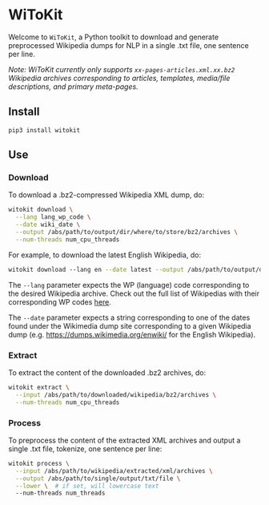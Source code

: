 # WiToKit
Welcome to `WiToKit`, a Python toolkit to download and generate
preprocessed Wikipedia dumps for NLP in a single .txt file, one
sentence per line.

*Note: WiToKit currently only supports `xx-pages-articles.xml.xx.bz2` Wikipedia archives corresponding to articles, templates, media/file descriptions, and primary meta-pages.*

## Install

```
pip3 install witokit
```

## Use

### Download
To download a .bz2-compressed Wikipedia XML dump, do:
```bash
witokit download ⁠\
  --lang lang_wp_code \
  --date wiki_date \
  --output /abs/path/to/output/dir/where/to/store/bz2/archives \
  --num-threads num_cpu_threads
```

For example, to download the latest English Wikipedia, do:
```bash
witokit download ⁠--lang en --date latest --output /abs/path/to/output/dir --num-threads 2
```

The `--lang` parameter expects the WP (language) code corresponding
to the desired Wikipedia archive.
Check out the full list of Wikipedias with their corresponding WP codes [here](https://en.wikipedia.org/wiki/List_of_Wikipedias).

The `--date` parameter expects a string corresponding to one of the dates
found under the Wikimedia dump site corresponding to a given Wikipedia dump
(e.g. https://dumps.wikimedia.org/enwiki/ for the English Wikipedia).

### Extract
To extract the content of the downloaded .bz2 archives, do:

```bash
witokit extract \
  --input /abs/path/to/downloaded/wikipedia/bz2/archives \
  --num-threads num_cpu_threads
```

### Process
To preprocess the content of the extracted XML archives and output a single .txt file, tokenize, one sentence per line:
```bash
witokit process \
  --input /abs/path/to/wikipedia/extracted/xml/archives \
  --output /abs/path/to/single/output/txt/file \
  --lower \  # if set, will lowercase text
  --num-threads num_threads
```

